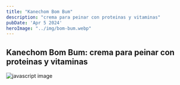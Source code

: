 ```yaml
---
title: "Kanechom Bom Bum"
description: "crema para peinar con proteinas y vitaminas"
pubDate: 'Apr 5 2024'
heroImage: "../img/bom-bum.webp"
---
```


## Kanechom Bom Bum: crema para peinar con proteinas y vitaminas

![javascript image](/img/bom-bum.webp)

